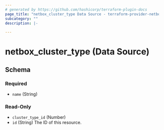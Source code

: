 ```yaml
---
# generated by https://github.com/hashicorp/terraform-plugin-docs
page_title: "netbox_cluster_type Data Source - terraform-provider-netbox"
subcategory: ""
description: |-
  
---
```


# netbox_cluster_type (Data Source)





<!-- schema generated by tfplugindocs -->
## Schema

### Required

- `name` (String)

### Read-Only

- `cluster_type_id` (Number)
- `id` (String) The ID of this resource.


